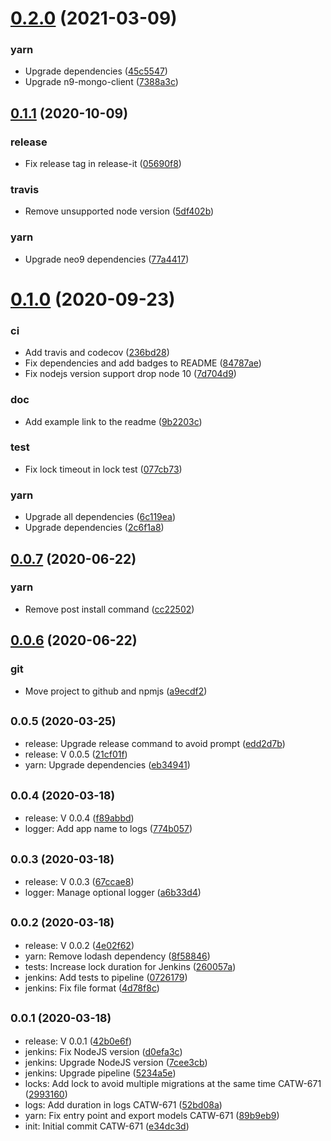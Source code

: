 # [0.2.0](https://github.com/neo9/n9-mongodb-migration/compare/0.1.1...0.2.0) (2021-03-09)


### yarn

* Upgrade dependencies ([45c5547](https://github.com/neo9/n9-mongodb-migration/commit/45c5547c6f801ed69666f7c879855c4040490185))
* Upgrade n9-mongo-client ([7388a3c](https://github.com/neo9/n9-mongodb-migration/commit/7388a3cdbec954cd1d56cc09b2235db50cafc220))

## [0.1.1](https://github.com/neo9/n9-mongodb-migration/compare/%s...0.1.1) (2020-10-09)


### release

* Fix release tag in release-it ([05690f8](https://github.com/neo9/n9-mongodb-migration/commit/05690f8776d3d640cd79c266afcf14e2592d933e))

### travis

* Remove unsupported node version ([5df402b](https://github.com/neo9/n9-mongodb-migration/commit/5df402b6eaa0fd103492a77a25aacb834592ed53))

### yarn

* Upgrade neo9 dependencies ([77a4417](https://github.com/neo9/n9-mongodb-migration/commit/77a4417381399a059b51e997e7d16cc4c6b064e3))

# [0.1.0](https://github.com/neo9/n9-mongodb-migration/compare/v0.0.7...%s) (2020-09-23)


### ci

* Add travis and codecov ([236bd28](https://github.com/neo9/n9-mongodb-migration/commit/236bd287c96685a0f1e4ec1a0668d3731edd064c))
* Fix dependencies and add badges to README ([84787ae](https://github.com/neo9/n9-mongodb-migration/commit/84787ae73efc7b5e8c5bbfb8e85ff567ee1a2bb4))
* Fix nodejs version support drop node 10 ([7d704d9](https://github.com/neo9/n9-mongodb-migration/commit/7d704d93c7827885058120bedc5bddde079bbedc))

### doc

* Add example link to the readme ([9b2203c](https://github.com/neo9/n9-mongodb-migration/commit/9b2203c41e93193a744a5113005d11aa2c5fd11d))

### test

* Fix lock timeout in lock test ([077cb73](https://github.com/neo9/n9-mongodb-migration/commit/077cb735bd99cc8399a70783510937536ccbd7ea))

### yarn

* Upgrade all dependencies ([6c119ea](https://github.com/neo9/n9-mongodb-migration/commit/6c119eac31c25fd98ca9f4d9148859c38a7c533d))
* Upgrade dependencies ([2c6f1a8](https://github.com/neo9/n9-mongodb-migration/commit/2c6f1a81bc0bc03da120bc8a696cd0d9071063d4))

## [0.0.7](https://github.com/neo9/n9-mongodb-migration/compare/v0.0.6...v0.0.7) (2020-06-22)


### yarn

* Remove post install command ([cc22502](https://github.com/neo9/n9-mongodb-migration/commit/cc22502df0d7313fc18d35fbc375e3bb1b1a88af))

## [0.0.6](https://github.com/neo9/n9-mongodb-migration/compare/v0.0.5...v0.0.6) (2020-06-22)


### git

* Move project to github and npmjs ([a9ecdf2](https://github.com/neo9/n9-mongodb-migration/commit/a9ecdf2957999e3af0436b25b999c47820deb7d4))

## <small>0.0.5 (2020-03-25)</small>

* release: Upgrade release command to avoid prompt ([edd2d7b](https://github.com/neo9/n9-mongodb-migration/commit/edd2d7b))
* release: V 0.0.5 ([21cf01f](https://github.com/neo9/n9-mongodb-migration/commit/21cf01f))
* yarn: Upgrade dependencies ([eb34941](https://github.com/neo9/n9-mongodb-migration/commit/eb34941))



## <small>0.0.4 (2020-03-18)</small>

* release: V 0.0.4 ([f89abbd](https://github.com/neo9/n9-mongodb-migration/commit/f89abbd))
* logger: Add app name to logs ([774b057](https://github.com/neo9/n9-mongodb-migration/commit/774b057))



## <small>0.0.3 (2020-03-18)</small>

* release: V 0.0.3 ([67ccae8](https://github.com/neo9/n9-mongodb-migration/commit/67ccae8))
* logger: Manage optional logger ([a6b33d4](https://github.com/neo9/n9-mongodb-migration/commit/a6b33d4))



## <small>0.0.2 (2020-03-18)</small>

* release: V 0.0.2 ([4e02f62](https://github.com/neo9/n9-mongodb-migration/commit/4e02f62))
* yarn: Remove lodash dependency ([8f58846](https://github.com/neo9/n9-mongodb-migration/commit/8f58846))
* tests: Increase lock duration for Jenkins ([260057a](https://github.com/neo9/n9-mongodb-migration/commit/260057a))
* jenkins: Add tests to pipeline ([0726179](https://github.com/neo9/n9-mongodb-migration/commit/0726179))
* jenkins: Fix file format ([4d78f8c](https://github.com/neo9/n9-mongodb-migration/commit/4d78f8c))



## <small>0.0.1 (2020-03-18)</small>

* release: V 0.0.1 ([42b0e6f](https://github.com/neo9/n9-mongodb-migration/commit/42b0e6f))
* jenkins: Fix NodeJS version ([d0efa3c](https://github.com/neo9/n9-mongodb-migration/commit/d0efa3c))
* jenkins: Upgrade NodeJS version ([7cee3cb](https://github.com/neo9/n9-mongodb-migration/commit/7cee3cb))
* jenkins: Upgrade pipeline ([5234a5e](https://github.com/neo9/n9-mongodb-migration/commit/5234a5e))
* locks: Add lock to avoid multiple migrations at the same time CATW-671 ([2993160](https://github.com/neo9/n9-mongodb-migration/commit/2993160))
* logs: Add duration in logs CATW-671 ([52bd08a](https://github.com/neo9/n9-mongodb-migration/commit/52bd08a))
* yarn: Fix entry point and export models CATW-671 ([89b9eb9](https://github.com/neo9/n9-mongodb-migration/commit/89b9eb9))
* init: Initial commit CATW-671 ([e34dc3d](https://github.com/neo9/n9-mongodb-migration/commit/e34dc3d))



